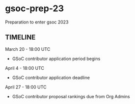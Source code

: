 # gsoc-prep-23
Preparation to enter gsoc 2023

## TIMELINE

March 20 - 18:00 UTC

* GSoC contributor application period begins

April 4 - 18:00 UTC

* GSoC contributor application deadline

April 27 - 18:00 UTC

* GSoC contributor proposal rankings due from Org Admins


